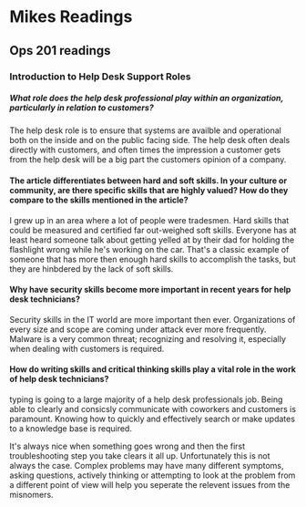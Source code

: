 # Mikes Readings

## Ops 201 readings

### Introduction to Help Desk Support Roles


##### What role does the help desk professional play within an organization, particularly in relation to customers?
  The help desk role is to ensure that systems are availble and operational both on the inside and on the public facing side. 
  The help desk often deals directly with customers, and often times the impression a customer gets from the help desk will be a big part the customers opinion of a company.

#### The article differentiates between hard and soft skills. In your culture or community, are there specific skills that are highly valued? How do they compare to the skills mentioned in the article?
  I grew up in an area where a lot of people were tradesmen. Hard skills that could be measured and certified far out-weighed soft skills. Everyone has at least heard someone talk about getting yelled at by their dad
  for holding the flashlight wrong while he's working on the car. That's a classic example of someone that has more then enough hard skills to accomplish the tasks, but they are hinbdered by the lack of soft skills.

#### Why have security skills become more important in recent years for help desk technicians?
  Security skills in the IT world are more important then ever. Organizations of every size and scope are coming under attack ever more frequently. 
  Malware is a very common threat; recognizing and resolving it, especially when dealing with customers is required.

#### How do writing skills and critical thinking skills play a vital role in the work of help desk technicians?
  typing is going to a large majority of a help desk professionals job. Being able to clearly and consicsly communicate with coworkers and customers is paramount.
  Knowing how to quickly and effectively search or make updates to a knowledge base is required.

  It's always nice when something goes wrong and then the first troubleshooting step you take clears it all up. Unfortunately this is not always the case. 
  Complex problems may have many different symptoms, asking questions, actively thinking or attempting to look at the problem from a different point of view will help you seperate the relevent issues from the misnomers.
